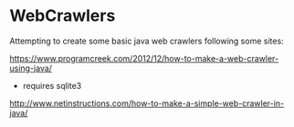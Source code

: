 # WebCrawlers

Attempting to create some basic java web crawlers following some sites:

https://www.programcreek.com/2012/12/how-to-make-a-web-crawler-using-java/
 - requires sqlite3

http://www.netinstructions.com/how-to-make-a-simple-web-crawler-in-java/
